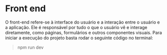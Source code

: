<h1>Front end</h1>

O front-end refere-se à interface do usuário e a interação entre o usuário e a aplicação. Ele é responsável por tudo o que o usuário vê e interage diretamente, como páginas, formulários e outros componentes visuais.
Para iniciar a execução do projeto basta rodar o seguinte código no terminal:
> npm run dev
